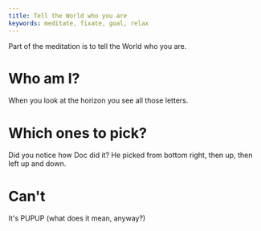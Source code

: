 ```yaml
---
title: Tell the World who you are
keywords: meditate, fixate, goal, relax
---
```


Part of the meditation is to tell the World who you are.

# Who am I?
When you look at the horizon you see all those letters.

# Which ones to pick?
Did you notice how Doc did it? He picked from bottom right, then up, then left up and down.

# Can't
It's PUPUP (what does it mean, anyway?)